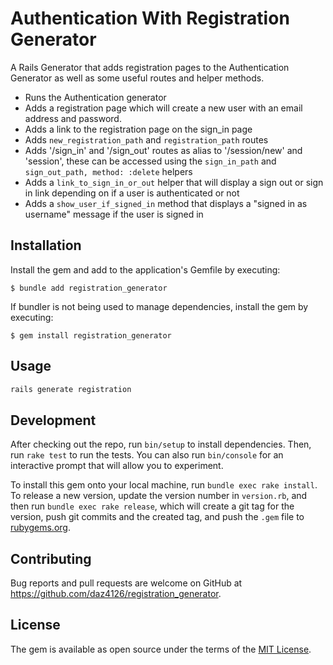 # Authentication With Registration Generator

A Rails Generator that adds registration pages to the Authentication Generator as well as some useful routes and helper methods.

* Runs the Authentication generator
* Adds a registration page which will create a new user with an email address and password.
* Adds a link to the registration page on the sign_in page
* Adds `new_registration_path` and `registration_path` routes
* Adds '/sign_in' and '/sign_out' routes as alias to '/session/new' and 'session', these can be accessed using the `sign_in_path` and `sign_out_path, method: :delete` helpers
* Adds a `link_to_sign_in_or_out` helper that will display a sign out or sign in link depending on if a user is authenticated or not
* Adds a `show_user_if_signed_in` method that displays a "signed in as username" message if the user is signed in

## Installation

Install the gem and add to the application's Gemfile by executing:

    $ bundle add registration_generator

If bundler is not being used to manage dependencies, install the gem by executing:

    $ gem install registration_generator

## Usage

```bash
rails generate registration
```

## Development

After checking out the repo, run `bin/setup` to install dependencies. Then, run `rake test` to run the tests. You can also run `bin/console` for an interactive prompt that will allow you to experiment.

To install this gem onto your local machine, run `bundle exec rake install`. To release a new version, update the version number in `version.rb`, and then run `bundle exec rake release`, which will create a git tag for the version, push git commits and the created tag, and push the `.gem` file to [rubygems.org](https://rubygems.org).

## Contributing

Bug reports and pull requests are welcome on GitHub at https://github.com/daz4126/registration_generator.

## License

The gem is available as open source under the terms of the [MIT License](https://opensource.org/licenses/MIT).
